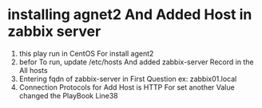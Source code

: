 installing agnet2 And Added Host in zabbix server
=================================================
1. this play run in CentOS For install agent2
2. befor To run, update /etc/hosts And added zabbix-server Record in the All hosts
3. Entering fqdn of zabbix-server in First Question ex: zabbix01.local 
4. Connection Protocols for Add Host is HTTP For set another Value changed the PlayBook Line38
